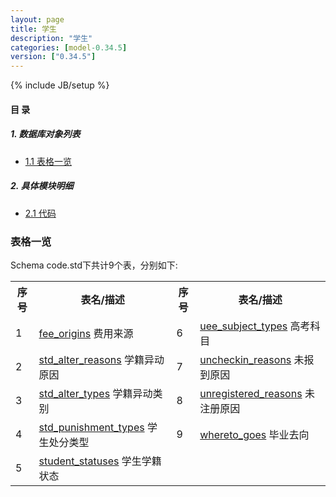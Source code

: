```yaml
---
layout: page
title: 学生 
description: "学生"
categories: [model-0.34.5]
version: ["0.34.5"]
---
```

{% include JB/setup %}

#### 目 录

##### 1. 数据库对象列表
  * [1.1 表格一览](index.html#表格一览)

##### 2. 具体模块明细
* [2.1 代码](/model/code/std/all.html)

### 表格一览
Schema code.std下共计9个表，分别如下:

<table class="table table-bordered table-striped table-condensed">
  <tr>
    <th class="info_header text-center">序号</th>
    <th class="info_header">表名/描述</th>
    <th class="info_header text-center">序号</th>
    <th class="info_header">表名/描述</th>
  </tr>
  <tr>
    <td>1</td>
    <td><a href="/model/code/std/all.html#表格-fee_origins-费用来源">fee_origins</a> 费用来源</td>
    <td>6</td>
    <td><a href="/model/code/std/all.html#表格-uee_subject_types-高考科目">uee_subject_types</a> 高考科目</td>
  </tr>
  <tr>
    <td>2</td>
    <td><a href="/model/code/std/all.html#表格-std_alter_reasons-学籍异动原因">std_alter_reasons</a> 学籍异动原因</td>
    <td>7</td>
    <td><a href="/model/code/std/all.html#表格-uncheckin_reasons-未报到原因">uncheckin_reasons</a> 未报到原因</td>
  </tr>
  <tr>
    <td>3</td>
    <td><a href="/model/code/std/all.html#表格-std_alter_types-学籍异动类别">std_alter_types</a> 学籍异动类别</td>
    <td>8</td>
    <td><a href="/model/code/std/all.html#表格-unregistered_reasons-未注册原因">unregistered_reasons</a> 未注册原因</td>
  </tr>
  <tr>
    <td>4</td>
    <td><a href="/model/code/std/all.html#表格-std_punishment_types-学生处分类型">std_punishment_types</a> 学生处分类型</td>
    <td>9</td>
    <td><a href="/model/code/std/all.html#表格-whereto_goes-毕业去向">whereto_goes</a> 毕业去向</td>
  </tr>
  <tr>
    <td>5</td>
    <td><a href="/model/code/std/all.html#表格-student_statuses-学生学籍状态">student_statuses</a> 学生学籍状态</td>
    <td></td>
    <td></td>
  </tr>
</table>

